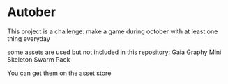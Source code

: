 # Autober
This project is a challenge: make a game during october with at least one thing everyday

some assets are used but not included in this repository:
Gaia
Graphy
Mini Skeleton Swarm Pack

You can get them on the asset store